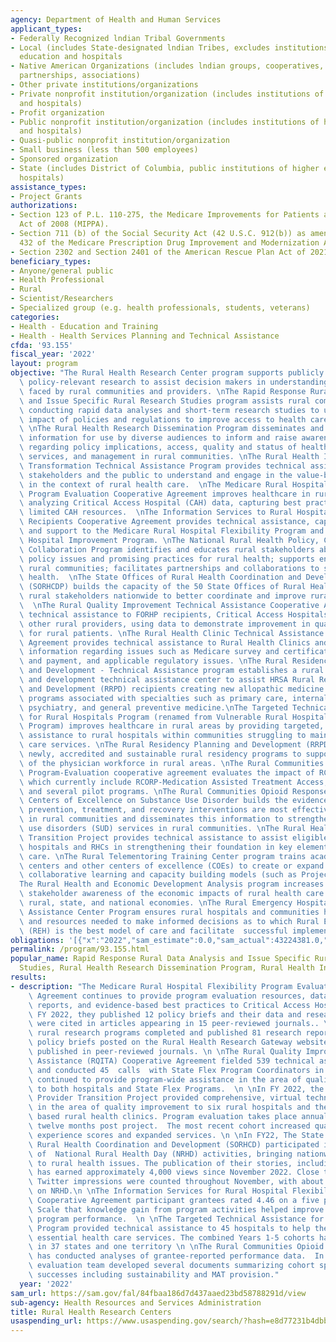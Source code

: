 ```yaml
---
agency: Department of Health and Human Services
applicant_types:
- Federally Recognized lndian Tribal Governments
- Local (includes State-designated lndian Tribes, excludes institutions of higher
  education and hospitals
- Native American Organizations (includes lndian groups, cooperatives, corporations,
  partnerships, associations)
- Other private institutions/organizations
- Private nonprofit institution/organization (includes institutions of higher education
  and hospitals)
- Profit organization
- Public nonprofit institution/organization (includes institutions of higher education
  and hospitals)
- Quasi-public nonprofit institution/organization
- Small business (less than 500 employees)
- Sponsored organization
- State (includes District of Columbia, public institutions of higher education and
  hospitals)
assistance_types:
- Project Grants
authorizations:
- Section 123 of P.L. 110-275, the Medicare Improvements for Patients and Providers
  Act of 2008 (MIPPA).
- Section 711 (b) of the Social Security Act (42 U.S.C. 912(b)) as amended by section
  432 of the Medicare Prescription Drug Improvement and Modernization Act of 2003.
- Section 2302 and Section 2401 of the American Rescue Plan Act of 2021 (P.L. 117-2).
beneficiary_types:
- Anyone/general public
- Health Professional
- Rural
- Scientist/Researchers
- Specialized group (e.g. health professionals, students, veterans)
categories:
- Health - Education and Training
- Health - Health Services Planning and Technical Assistance
cfda: '93.155'
fiscal_year: '2022'
layout: program
objective: "The Rural Health Research Center program supports publicly available,\
  \ policy-relevant research to assist decision makers in understanding the challenges\
  \ faced by rural communities and providers. \nThe Rapid Response Rural Data Analysis\
  \ and Issue Specific Rural Research Studies program assists rural communities in\
  \ conducting rapid data analyses and short-term research studies to understand the\
  \ impact of policies and regulations to improve access to health care in rural communities.\
  \ \nThe Rural Health Research Dissemination Program disseminates and markets policy-oriented\
  \ information for use by diverse audiences to inform and raise awareness of issues\
  \ regarding policy implications, access, quality and status of health care delivery,\
  \ services, and management in rural communities. \nThe Rural Health Innovation and\
  \ Transformation Technical Assistance Program provides technical assistance to rural\
  \ stakeholders and the public to understand and engage in the value-based care landscape\
  \ in the context of rural health care.  \nThe Medicare Rural Hospital Flexibility\
  \ Program Evaluation Cooperative Agreement improves healthcare in rural areas by\
  \ analyzing Critical Access Hospital (CAH) data, capturing best practices, and targeting\
  \ limited CAH resources.  \nThe Information Services to Rural Hospital Flexibility\
  \ Recipients Cooperative Agreement provides technical assistance, capacity building\
  \ and support to the Medicare Rural Hospital Flexibility Program and the Small Rural\
  \ Hospital Improvement Program. \nThe National Rural Health Policy, Community, and\
  \ Collaboration Program identifies and educates rural stakeholders about national\
  \ policy issues and promising practices for rural health; supports engagement of\
  \ rural communities; facilitates partnerships and collaborations to support rural\
  \ health.  \nThe State Offices of Rural Health Coordination and Development Program\
  \ (SORHCDP) builds the capacity of the 50 State Offices of Rural Health (SORH) and\
  \ rural stakeholders nationwide to better coordinate and improve rural health services.\
  \  \nThe Rural Quality Improvement Technical Assistance Cooperative Agreement provides\
  \ technical assistance to FORHP recipients, Critical Access Hospitals (CAHs), and\
  \ other rural providers, using data to demonstrate improvement in quality of care\
  \ for rural patients. \nThe Rural Health Clinic Technical Assistance Cooperative\
  \ Agreement provides technical assistance to Rural Health Clinics and disseminates\
  \ information regarding issues such as Medicare survey and certification, billing\
  \ and payment, and applicable regulatory issues. \nThe Rural Residency Planning\
  \ and Development - Technical Assistance program establishes a rural residency planning\
  \ and development technical assistance center to assist HRSA Rural Residency Planning\
  \ and Development (RRPD) recipients creating new allopathic medicine rural residency\
  \ programs associated with specialties such as primary care, internal medicine,\
  \ psychiatry, and general preventive medicine.\nThe Targeted Technical Assistance\
  \ for Rural Hospitals Program (renamed from Vulnerable Rural Hospitals Assistance\
  \ Program) improves healthcare in rural areas by providing targeted, in-depth technical\
  \ assistance to rural hospitals within communities struggling to maintain health\
  \ care services. \nThe Rural Residency Planning and Development (RRPD) Program develops\
  \ newly, accredited and sustainable rural residency programs to support expansion\
  \ of the physician workforce in rural areas. \nThe Rural Communities Opioid Response\
  \ Program-Evaluation cooperative agreement evaluates the impact of RCORP initiatives,\
  \ which currently include RCORP-Medication Assisted Treatment Access, RCORP-Implementation,\
  \ and several pilot programs. \nThe Rural Communities Opioid Response Program- Rural\
  \ Centers of Excellence on Substance Use Disorder builds the evidence base for what\
  \ prevention, treatment, and recovery interventions are most effective and sustainable\
  \ in rural communities and disseminates this information to strengthen the substance\
  \ use disorders (SUD) services in rural communities. \nThe Rural Healthcare Provider\
  \ Transition Project provides technical assistance to assist eligible small rural\
  \ hospitals and RHCs in strengthening their foundation in key elements of value-based\
  \ care. \nThe Rural Telementoring Training Center program trains academic medical\
  \ centers and other centers of excellence (COEs) to create or expand technology-enabled\
  \ collaborative learning and capacity building models (such as Project ECHO). \n\
  The Rural Health and Economic Development Analysis program increases public and\
  \ stakeholder awareness of the economic impacts of rural health care sectors on\
  \ rural, state, and national economies. \nThe Rural Emergency Hospital Technical\
  \ Assistance Center Program ensures rural hospitals and communities have information\
  \ and resources needed to make informed decisions as to which Rural Emergency Hospital\
  \ (REH) is the best model of care and facilitate  successful implementation of REH."
obligations: '[{"x":"2022","sam_estimate":0.0,"sam_actual":43224381.0,"usa_spending_actual":14019993.1},{"x":"2023","sam_estimate":44625000.0,"sam_actual":0.0,"usa_spending_actual":7223107.0},{"x":"2024","sam_estimate":44625000.0,"sam_actual":0.0,"usa_spending_actual":0.0}]'
permalink: /program/93.155.html
popular_name: Rapid Response Rural Data Analysis and Issue Specific Rural Research
  Studies, Rural Health Research Dissemination Program, Rural Health Innovati
results:
- description: "The Medicare Rural Hospital Flexibility Program Evaluation Cooperative\
    \ Agreement continues to provide program evaluation resources, data analysis and\
    \ reports, and evidence-based best practices to Critical Access Hospitals. In\
    \ FY 2022, they published 12 policy briefs and their data and research findings\
    \ were cited in articles appearing in 15 peer-reviewed journals.. \n \nIn FY 2022,\
    \ rural research programs completed and published 81 research reports, including\
    \ policy briefs posted on the Rural Health Research Gateway website and manuscripts\
    \ published in peer-reviewed journals. \n \nThe Rural Quality Improvement Technical\
    \ Assistance (RQITA) Cooperative Agreement fielded 539 technical assistance requests\
    \ and conducted 45  calls  with State Flex Program Coordinators in FY 2022, and\
    \ continued to provide program-wide assistance in the area of quality improvement\
    \ to both hospitals and State Flex Programs.  \n \nIn FY 2022, the Rural Healthcare\
    \ Provider Transition Project provided comprehensive, virtual technical assistance\
    \ in the area of quality improvement to six rural hospitals and their provider\
    \ based rural health clinics. Program evaluation takes place annually at six and\
    \ twelve months post project.  The most recent cohort increased quality and patient\
    \ experience scores and expanded services. \n \nIn FY22, The State Offices of\
    \ Rural Health Coordination and Development (SORHCD) participated in a broad range\
    \ of  National Rural Health Day (NRHD) activities, bringing nationwide attention\
    \ to rural health issues. The publication of their stories, including SORH summaries,\
    \ has earned approximately 4,000 views since November 2022. Close to 72 million\
    \ Twitter impressions were counted throughout November, with about 31 million\
    \ on NRHD.\n \nThe Information Services for Rural Hospital Flexibility Recipients\
    \ Cooperative Agreement participant grantees rated 4.46 on a five point Likert\
    \ Scale that knowledge gain from program activities helped improve their grant\
    \ program performance.  \n \nThe Targeted Technical Assistance for Rural Hospitals\
    \ Program provided technical assistance to 45 hospitals to help them maintain\
    \ essential health care services. The combined Years 1-5 cohorts have a footprint\
    \ in 37 states and one territory \n \nThe Rural Communities Opioid Response Program-Evaluation\
    \ has conducted analyses of grantee-reported performance data.  In FY 20221, the\
    \ evaluation team developed several documents summarizing cohort specific grantee\
    \ successes including sustainability and MAT provision."
  year: '2022'
sam_url: https://sam.gov/fal/84fbaa186d7d437aaed23bd58788291d/view
sub-agency: Health Resources and Services Administration
title: Rural Health Research Centers
usaspending_url: https://www.usaspending.gov/search/?hash=e8d77231b4dbbb6b6b1928b8f4b80488
---
```


